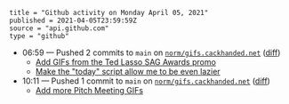 ```
title = "Github activity on Monday April 05, 2021"
published = 2021-04-05T23:59:59Z
source = "api.github.com"
type = "github"
```

* 06:59 — Pushed 2 commits to `main` on [`norm/gifs.cackhanded.net`](https://github.com/norm/gifs.cackhanded.net) ([diff](https://github.com/norm/gifs.cackhanded.net/compare/6ea13c7876cd98be21557a4e7a5aa3fffe6a5cd1..da55a92f4327a422591adecf874ea0c2d1854981))
  * [Add GIFs from the Ted Lasso SAG Awards promo](https://github.com/norm/gifs.cackhanded.net/commit/a02ec8efc0370fe5531a3f115a0528addacfde1b)
  * [Make the "today" script allow me to be even lazier](https://github.com/norm/gifs.cackhanded.net/commit/da55a92f4327a422591adecf874ea0c2d1854981)
* 10:11 — Pushed 1 commit to `main` on [`norm/gifs.cackhanded.net`](https://github.com/norm/gifs.cackhanded.net) ([diff](https://github.com/norm/gifs.cackhanded.net/compare/da55a92f4327a422591adecf874ea0c2d1854981..783df2268a287ae4f9194c46565925e0dc5f0989))
  * [Add more Pitch Meeting GIFs](https://github.com/norm/gifs.cackhanded.net/commit/783df2268a287ae4f9194c46565925e0dc5f0989)
